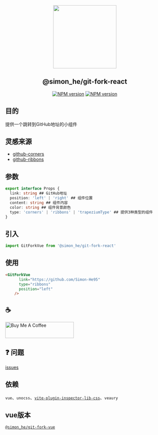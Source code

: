 <div align="center"><a href="https://git-fork-react.vercel.app/" >
<img width=200 src="https://octodex.github.com/images/daftpunktocat-thomas.gif"/>
</a>
</div>

<div  align="center">
<h2>@simon_he/git-fork-react</h2>
<a href="https://www.npmjs.com/package/@simon_he/git-fork-react"><img src="https://img.shields.io/npm/dm/@simon_he/git-fork-react?style=social" alt="NPM version"></a>
<a href="https://github.com/Simon-He95/git-fork-react"><img src="https://img.shields.io/github/stars/Simon-He95/git-fork-react?style=social" alt="NPM version"></a>
</div>

## 目的
提供一个跳转到GitHub地址的小组件 

## 灵感来源
- [github-corners](https://tholman.com/github-corners/)
- [github-ribbons](https://github.com/superhugo/github-ribbons)

## 参数
```typescript
export interface Props {
  link: string ## GitHub地址
  position: 'left' | 'right' ## 组件位置
  content: string ## 组件内容
  color: string ## 组件背景颜色
  type: 'corners' | 'ribbons' | 'trapeziumType' ## 提供3种类型的组件
}
```

## 引入
```js
import GitForkVue from '@simon_he/git-fork-react'

```

## 使用
```html
<GitForkVue
      link="https://github.com/Simon-He95"
      type="ribbons"
      position="left"
    />
```

## :coffee: 
<a href="https://github.com/Simon-He95/sponsor" target="_blank"><img src="https://cdn.buymeacoffee.com/buttons/default-orange.png" alt="Buy Me A Coffee" style="height: 51px !important;width: 217px !important;" ></a>


## :question: 问题
[issues](https://github.com/Simon-He95/git-fork-react/issues)

## 依赖
`vue`、`unocss`、[`vite-plugin-inspector-lib-css`](https://github.com/Simon-He95/vite-plugin-Inspector-lib-css)、`veaury`

## vue版本
[`@simon_he/git-fork-vue`](https://github.com/Simon-He95/git-fork-vue)


